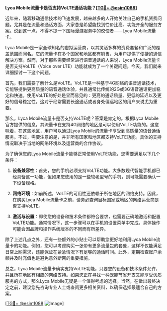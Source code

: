 **Lyca Mobile流量卡是否支持VoLTE通话功能？[[TG💪+ @esim1088](https://t.me/s/esim1088)]**

近年来，随着移动通信技术的飞速发展，越来越多的人开始关注自己的手机资费问题。尤其是在流量和通话方面，大家总是希望能找到性价比高、功能齐全的服务方案。说到这一点，不得不提一下国际漫游服务中的佼佼者——Lyca Mobile流量卡。

Lyca Mobile是一家全球知名的虚拟运营商，以其灵活多样的资费套餐和广泛的覆盖范围而闻名。它的流量卡在多个国家和地区都有销售，为用户提供了便捷的通信解决方案。然而，对于那些需要经常进行语音通话的人来说，Lyca Mobile流量卡是否支持VoLTE（Voice over LTE）功能就成为了一个关键问题。今天，我们就来详细探讨一下这个问题。

首先，我们需要了解什么是VoLTE。VoLTE是一种基于4G网络的语音通话技术，它能够提供更高质量的语音通话体验，并且通常比传统的2G或3G语音通话更加稳定和快速。使用VoLTE的好处是显而易见的：更高的通话质量、更低的延迟以及更好的信号稳定性。这对于经常需要长途通话或者身处偏远地区的用户来说尤为重要。

那么，Lyca Mobile流量卡是否支持VoLTE呢？答案是肯定的。根据Lyca Mobile官方提供的信息，其流量卡在支持4G网络的地区是可以使用VoLTE功能的。这意味着，在这些地区，用户可以通过Lyca Mobile的流量卡享受到高质量的语音通话服务。不过，需要注意的是，并非所有国家和地区都支持VoLTE功能。具体的支持情况取决于当地的网络环境以及运营商的合作协议。

为了确保您的Lyca Mobile流量卡能够正常使用VoLTE功能，您需要满足以下几个条件：

1. **设备兼容性**：首先，您的手机必须支持VoLTE功能。大多数现代智能手机都已经具备这一功能，但如果您使用的是一些较老型号的手机，则可能需要确认一下设备规格。

2. **网络环境**：如前所述，VoLTE的可用性还依赖于所在地区的网络支持。因此，在购买Lyca Mobile流量卡之前，请务必查询目标国家或地区的网络运营商是否支持VoLTE。

3. **激活与设置**：即使您的设备和技术条件都符合要求，也需要正确地激活和配置VoLTE功能。通常情况下，这一步骤可以在手机的设置菜单中完成，具体操作可能会因品牌和操作系统版本的不同而有所差异。

除了上述几点之外，还有一些额外的小贴士可以帮助您更好地利用Lyca Mobile流量卡的功能。例如，您可以考虑购买一张带有更多流量包的套餐，这样不仅能满足日常上网需求，还能保证在紧急情况下有足够的通话时间。此外，定期检查账户余额并及时充值也是避免意外断网的重要措施。

总之，Lyca Mobile流量卡确实支持VoLTE功能，只要您的设备和技术条件允许，并且所在地区有相应的网络支持。如果您正在寻找一种既能节省开支又能享受优质服务的方式，那么Lyca Mobile无疑是一个值得考虑的选择。当然，在做出最终决定之前，建议您先咨询专业人士或查阅更多相关资料，以确保选择最适合自己的方案。

[[TG💪+ @esim1088](https://t.me/s/esim1088) ![Image](https://i.postimg.cc/4NQfJmqS/Snipaste-2025-05-13-00-14-12.png)]